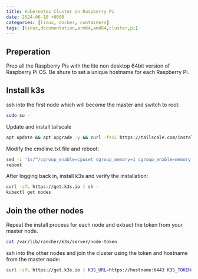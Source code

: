 ```yaml
---
title: Kubernetes Cluster on Raspberry Pi
date: 2024-06-10 +0000
categories: [linux, docker, containers]
tags: [linux,documentation,arm64,amd64,cluster,pi]
---
```


## Preperation

Prep all the Raspberry Pis with the lite non desktop 64bit version of Raspberry Pi OS.
Be shure to set a unique hostname for each Raspberry Pi.

## Install k3s

ssh into the first node which will become the master and switch to root:

```bash
sudo su -
```

Update and install tailscale

```bash
apt update && apt upgrade -y && curl -fsSL https://tailscale.com/install.sh | sh && tailscale up --ssh
```

Modify the cmdline.txt file and reboot:

```bash
sed -i '1s/^/cgroup_enable=cpuset cgroup_memory=1 cgroup_enable=memory /' /boot/firmware/cmdline.txt
reboot
```

After logging back in, install k3s and verify the installation:

```bash
curl -sfL https://get.k3s.io | sh -
kubectl get nodes
```

## Join the other nodes

Repeat the install process for each node and extract the token from your master node.

```bash
cat /var/lib/rancher/k3s/server/node-token
```

ssh into the other nodes and join the cluster using the token and hostname from the master node:

```bash
curl -sfL https://get.k3s.io | K3S_URL=https://hostname:6443 K3S_TOKEN=token_from_earlier sh -
```

<!-- ## Install portainer

If you want to install portainer on your cluster, run the following commands on your master node:

```bash -->

